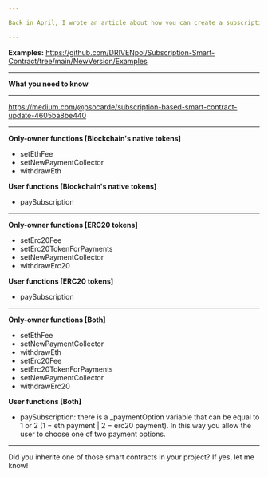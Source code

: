 ```yaml
---

Back in April, I wrote an article about how you can create a subscription-based smart contract that allows users to perform actions only if they paid a monthly fee in ERC20 tokens or in blockchain's native tokens. After I got a lot of good feedback about it, I decided to make an upgraded version that can be inherited like Ownable.sol from OpenZeppelin.

---
```


<b>Examples:</b> https://github.com/DRIVENpol/Subscription-Smart-Contract/tree/main/NewVersion/Examples

---

<b>What you need to know</b>

---

https://medium.com/@psocarde/subscription-based-smart-contract-update-4605ba8be440

---

<b>Only-owner functions [Blockchain's native tokens]</b>
  - setEthFee
  - setNewPaymentCollector
  - withdrawEth
  
<b>User functions [Blockchain's native tokens]</b>
  - paySubscription
   
 ---
  
<b>Only-owner functions [ERC20 tokens]</b>
  - setErc20Fee
  - setErc20TokenForPayments
  - setNewPaymentCollector
  - withdrawErc20
  
<b>User functions [ERC20 tokens]</b>
  - paySubscription
  
---

<b>Only-owner functions [Both]</b>
  - setEthFee
  - setNewPaymentCollector
  - withdrawEth
  - setErc20Fee
  - setErc20TokenForPayments
  - setNewPaymentCollector
  - withdrawErc20
  
<b>User functions [Both]</b>
  - paySubscription: there is a _paymentOption variable that can be equal to 1 or 2 (1 = eth payment | 2 = erc20 payment). In this way you allow the user to choose one of two payment options.

---

Did you inherite one of those smart contracts in your project? If yes, let me know!
